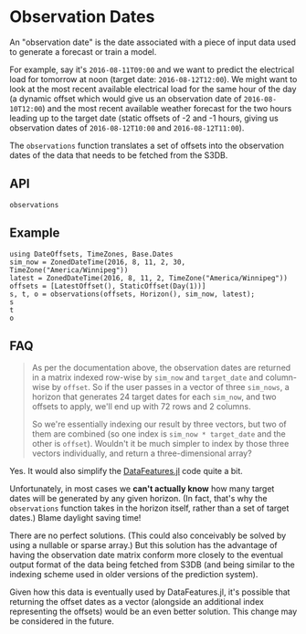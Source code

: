 # Observation Dates

An "observation date" is the date associated with a piece of input data used to generate
a forecast or train a model.

For example, say it's `2016-08-11T09:00` and we want to predict the electrical load for
tomorrow at noon (target date: `2016-08-12T12:00`). We might want to look at the most
recent available electrical load for the same hour of the day (a dynamic offset which
would give us an observation date of `2016-08-10T12:00`) and the most recent available
weather forecast for the two hours leading up to the target date (static offsets of -2 and
-1 hours, giving us observation dates of `2016-08-12T10:00` and `2016-08-12T11:00`).

The `observations` function translates a set of offsets into the observation dates of the
data that needs to be fetched from the S3DB.

## API

```@docs
observations
```

## Example

```@repl
using DateOffsets, TimeZones, Base.Dates
sim_now = ZonedDateTime(2016, 8, 11, 2, 30, TimeZone("America/Winnipeg"))
latest = ZonedDateTime(2016, 8, 11, 2, TimeZone("America/Winnipeg"))
offsets = [LatestOffset(), StaticOffset(Day(1))]
s, t, o = observations(offsets, Horizon(), sim_now, latest);
s
t
o
```

## FAQ

> As per the documentation above, the observation dates are returned in a matrix
> indexed row-wise by `sim_now` and `target_date` and column-wise by `offset`. So if the
> user passes in a vector of three `sim_nows`, a horizon that generates 24 target dates
> for each `sim_now`, and two offsets to apply, we'll end up with 72 rows and 2 columns.
>
> So we're essentially indexing our result by three vectors, but two of them are combined
> (so one index is `sim_now * target_date` and the other is `offset`). Wouldn't it be much
> simpler to index by those three vectors individually, and return a three-dimensional
> array?

Yes. It would also simplify the
[DataFeatures.jl](https://gitlab.invenia.ca/invenia/DataFeatures.jl) code quite a bit.

Unfortunately, in most cases we **can't actually know** how many target dates will be
generated by any given horizon. (In fact, that's why the `observations` function takes in
the horizon itself, rather than a set of target dates.) Blame daylight saving time!

There are no perfect solutions. (This could also conceivably be solved by using a nullable
or sparse array.) But this solution has the advantage of having the observation date
matrix conform more closely to the eventual output format of the data being fetched from
S3DB (and being similar to the indexing scheme used in older versions of the prediction
system).

Given how this data is eventually used by DataFeatures.jl, it's possible that returning
the offset dates as a vector (alongside an additional index representing the offsets)
would be an even better solution. This change may be considered in the future.
